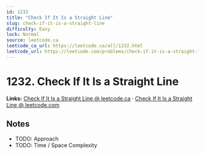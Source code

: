 ```yaml
--- 
id: 1232
title: "Check If It Is a Straight Line"
slug: check-if-it-is-a-straight-line
difficulty: Easy
lock: Normal
source: leetcode.ca
leetcode_ca_url: https://leetcode.ca/all/1232.html
leetcode_url: https://leetcode.com/problems/check-if-it-is-a-straight-line/
---
```


# 1232. Check If It Is a Straight Line

**Links:** [Check If It Is a Straight Line @ leetcode.ca](https://leetcode.ca/all/1232.html) · [Check If It Is a Straight Line @ leetcode.com](https://leetcode.com/problems/check-if-it-is-a-straight-line/)

## Notes
- TODO: Approach
- TODO: Time / Space Complexity
